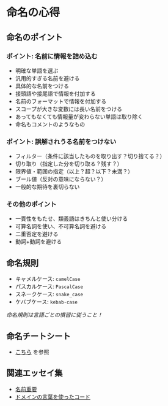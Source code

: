 # 命名の心得

## 命名のポイント

### ポイント: 名前に情報を詰め込む
- 明確な単語を選ぶ
- 汎用的すぎる名前を避ける
- 具体的な名前をつける
- 接頭語や接尾語で情報を付加する
- 名前のフォーマットで情報を付加する
- スコープが大きな変数には長い名前をつける
- あってもなくても情報量が変わらない単語は取り除く
- 命名もコメントのようなもの

### ポイント: 誤解されうる名前をつけない
- フィルター（条件に該当したものを取り出す？切り捨てる？）
- 切り取り（指定した分を切り取る？残す？）
- 限界値・範囲の指定（以上？超？以下？未満？）
- ブール値（反対の意味にならない？）
- 一般的な期待を裏切らない

### その他のポイント
- 一貫性をもたせ、類義語はきちんと使い分ける
- 可算名詞を使い、不可算名詞を避ける
- 二重否定を避ける
- 動詞+動詞を避ける

## 命名規則
- キャメルケース: `camelCase`
- パスカルケース: `PascalCase`
- スネークケース: `snake_case`
- ケバブケース: `kebab-case`

*命名規則は言語ごとの慣習に従うこと！*

## 命名チートシート
- [こちら](./naming-cheatsheet.md) を参照

## 関連エッセイ集
- [名前重要](https://プログラマが知るべき97のこと.com/エッセイ/名前重要)
- [ドメインの言葉を使ったコード](https://プログラマが知るべき97のこと.com/エッセイ/ドメインの言葉を使ったコード)
